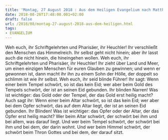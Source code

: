 ```yaml
---
title: 'Montag, 27 August 2018 : Aus dem Heiligen Evangelium nach Matthäus - Mt 23,13-22.'
date: 2018-08-26T17:48:00.001+02:00
draft: false
url: /2018/08/montag-27-august-2018-aus-dem-heiligen.html
tags: 
- EVANGELIUM
---
```


Weh euch, ihr Schriftgelehrten und Pharisäer, ihr Heuchler! Ihr verschließt den Menschen das Himmelreich. Ihr selbst geht nicht hinein; aber ihr lasst auch die nicht hinein, die hineingehen wollen. Weh euch, ihr Schriftgelehrten und Pharisäer, ihr Heuchler! Ihr zieht über Land und Meer, um einen einzigen Menschen für euren Glauben zu gewinnen; und wenn er gewonnen ist, dann macht ihr ihn zu einem Sohn der Hölle, der doppelt so schlimm ist wie ihr selbst. Weh euch, ihr seid blinde Führer! Ihr sagt: Wenn einer beim Tempel schwört, so ist das kein Eid; wer aber beim Gold des Tempels schwört, der ist an seinen Eid gebunden. Ihr blinden Narren! Was ist wichtiger: das Gold oder der Tempel, der das Gold erst heilig macht? Auch sagt ihr: Wenn einer beim Altar schwört, so ist das kein Eid; wer aber bei dem Opfer schwört, das auf dem Altar liegt, der ist an seinen Eid gebunden. Ihr Blinden! Was ist wichtiger: das Opfer oder der Altar, der das Opfer erst heilig macht? Wer beim Altar schwört, der schwört bei ihm und bei allem, was darauf liegt. Und wer beim Tempel schwört, der schwört bei ihm und bei dem, der darin wohnt. Und wer beim Himmel schwört, der schwört beim Thron Gottes und bei dem, der darauf sitzt.